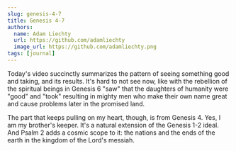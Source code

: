 ```yaml
---
slug: genesis-4-7
title: Genesis 4-7
authors:
  name: Adam Liechty
  url: https://github.com/adamliechty
  image_url: https://github.com/adamliechty.png
tags: [journal]
---
```


Today's video succinctly summarizes the pattern of seeing something good
and taking, and its results. It's hard to not see now, like
with the rebellion of the spiritual beings in Genesis 6 "saw" that the
daughters of humanity were "good" and "took" resulting in mighty men who
make their own name great and cause problems later in the promised land.

The part that keeps pulling on my heart, though, is from Genesis 4.
Yes, I am my brother's keeper. It's a natural extension of the Genesis 1-2
ideal. And Psalm 2 adds a cosmic scope to it: the nations and the ends of the
earth in the kingdom of the Lord's messiah.
